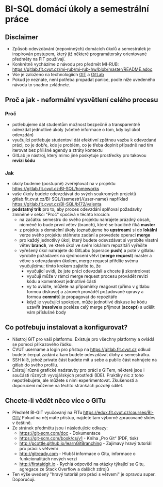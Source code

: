 # BI-SQL domácí úkoly a semestrální práce

## Disclaimer
  * Způsob odevzdávání (nepovinných) domácích úkolů a semestrálek je inspirován postupem, který již některé programátorsky orientované předměty na FIT používají.
  * Konkrétně vycházíme z návodu  pro předmět MI-RUB: https://gitlab.fit.cvut.cz/mi-rub/mi-rub-hw/blob/master/README.adoc
  * Vše je založeno na technologiích [GIT](https://git-scm.com/) a [GitLab](https://about.gitlab.com/)
  * Pokud je neznáte, není potřeba propadat panice, podle níže uvedeného návodu to snadno zvládnete.

## Proč a jak - neformální vysvětlení celého procesu

### Proč
  * potřebujeme dát studentům možnost bezpečně a transparentně odevzdat jednotlivé úkoly (včetně informace o tom, kdy byl úkol odevzdán)
  * vyučující potřebuje studentovi dát efektivní zpětnou vazbu k odevzdané práci, co je dobře, kde je problém, co je třeba doplnit případně nad tím iterovat bez přílišné agendy a ztráty kontextu
  * GitLab je nástroj, který mimo jiné poskytuje prostředky pro takovou **revizi kódu**

### Jak
  * úkoly budeme (postupně) zveřejňovat na v projektu https://gitlab.fit.cvut.cz:BI-SQL/homeworks
  * vaše úkoly budete odevzdávat do svých soukromých projektů gitlab.fit.cvut.cz/BI-SQL/{semestr}/{user-name} například https://gitlab.fit.cvut.cz/BI-SQL/b172/valenta
  * **podstatný trik** pro to, aby proces odevzdání splňoval požadavky zmíněné v sekci "Proč" spočívá v těchto krocích:
    * na začátku semestru do svého projektu nahrajete prázdný  obsah, nicméně to bude první větev (branch), které se tradičně říká **master**
    * z projektu s domácímí úkoly (označujeme ho **upstream**) si do **lokální** verze svého projektu stáhnete zadání a provedete operaci **merge**
    * pro každý jednotlivý úkol, který budete odevzdávat si vyrobíte vlastní větev **branch**, ve které úkol ve svém lokálním repozitáři vyřešíte
    * vyřešený úkol nahrajete do GitLabu (operace **push**) a poté v gitlabu vyrobíte požadavek na sjednocení větví (**merge request**) master a větve s odevzdaným úkolem, merge request přiřdíte svému vyučujícímu; tímto krokem zajistíte to, že
      * vyučující uvidí, že jste práci odevzdali a chcete ji zkontrolovat
      * vyučují může v rámci merge request procesu provádět revizi kódu a komentovat jednotlivé části
      * vy to uvidíte, můžete na připomínky reagovat (přímo v gitlabu formou diskuse) a zároveň provádět požadované opravy a formou **commit**ů je propagovat do repozitáře
      * když je vyučující spokojen, může jednotlivé diskuse ke kódu uzavřit (**resolve**)a posléze celý merge přijmout (**accept**) a udělit vám příslušné body

## Co potřebuju instalovat a konfigurovat?
  * Nástroj GIT pro vaši platformu. Existuje pro všechny platformy a ovládá se pomocí příkazového řádku.
  * ČVUT username a login pro přístup na https://gitlab.fit.cvut.cz odkud budete čerpat zadání a kam budete odevzdávat úlohy a semestrálku.
  * SSH klíč, jehož private část budete mít u sebe a public část nahrajete na gitlab do svého profilu.
  * Existují různé grafické nadstavby pro práci s GITem, některé jsou i součástí různých vyvojářských prostředi (IDE). Praktiky nic z toho nepotřebujete, ale můžete s nimi experimentovat. Zkušenosti a doporučení můžeme na těchto stránkách později sdílet.

## Chcete-li vědět něco více o GITu
 * Předmět BI-GIT vyučovaný na FITu https://edux.fit.cvut.cz/courses/BI-GIT/ Pokud na něj máte přistup, najdete tam výborně zpracované slides v češtině.
 * Ze stránek předmětu jsou i následujícíc odkazy:
   * https://git-scm.com/doc - Dokumentace
   * https://git-scm.com/book/cs/v1 - Kniha „Pro Git“ (PDF, tisk)
   * http://pcottle.github.io/learnGitBranching - Zajímavý hravý tutoriál pro práci s větvemi
   * http://gitready.com - Hlubší informace o Gitu, informace o funkcionalitách nových verzí
   * http://firstaidgit.io - Rychlá odpověď na otázky týkající se Gitu, agregace ze Stack Overflow a dalších zdrojů
 * Ten výše uvedený "hravý tutoriál pro práci s větvemi" je opravdu super. Doporučuji.
